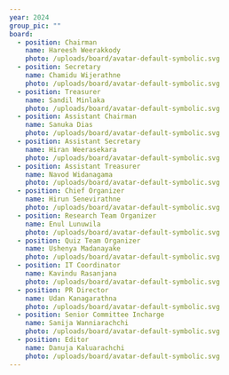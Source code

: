 ```yaml
---
year: 2024
group_pic: ""
board:
  - position: Chairman
    name: Hareesh Weerakkody
    photo: /uploads/board/avatar-default-symbolic.svg
  - position: Secretary
    name: Chamidu Wijerathne
    photo: /uploads/board/avatar-default-symbolic.svg
  - position: Treasurer
    name: Sandil Minlaka
    photo: /uploads/board/avatar-default-symbolic.svg
  - position: Assistant Chairman
    name: Sanuka Dias
    photo: /uploads/board/avatar-default-symbolic.svg
  - position: Assistant Secretary
    name: Hiran Weerasekara
    photo: /uploads/board/avatar-default-symbolic.svg
  - position: Assistant Treasurer
    name: Navod Widanagama
    photo: /uploads/board/avatar-default-symbolic.svg
  - position: Chief Organizer
    name: Hirun Senevirathne
    photo: /uploads/board/avatar-default-symbolic.svg
  - position: Research Team Organizer
    name: Enul Lunuwila
    photo: /uploads/board/avatar-default-symbolic.svg
  - position: Quiz Team Organizer
    name: Ushenya Madanayake
    photo: /uploads/board/avatar-default-symbolic.svg
  - position: IT Coordinator
    name: Kavindu Rasanjana
    photo: /uploads/board/avatar-default-symbolic.svg
  - position: PR Director
    name: Udan Kanagarathna
    photo: /uploads/board/avatar-default-symbolic.svg
  - position: Senior Committee Incharge
    name: Sanija Wanniarachchi
    photo: /uploads/board/avatar-default-symbolic.svg
  - position: Editor
    name: Danuja Kaluarachchi
    photo: /uploads/board/avatar-default-symbolic.svg
---
```

